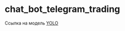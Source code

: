 # chat_bot_telegram_trading
Ссылка на модель [YOLO](https://github.com/OlafenwaMoses/ImageAI/releases/download/1.0/yolo.h5) 
